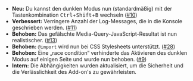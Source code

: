 * **Neu:** Du kannst den dunklen Modus nun (standardmäßig) mit der Tastenkombination <kbd>Ctrl</kbd>+<kbd>Shift</kbd>+<kbd>B</kbd> wechseln ([#10](https://github.com/rugk/website-dark-mode-switcher/issues/10))
* **Verbessert:** Verringere Anzahl der Log-Messages, die in die Konsole geschrieben werden. ([#11](https://github.com/rugk/website-dark-mode-switcher/issues/11))
* **Behoben:** Das gefälschte Media-Query-JavaScript-Resultat ist nun realistischer. ([#13](https://github.com/rugk/website-dark-mode-switcher/issues/13))
* **Behoben:** `@import` wird nun bei CSS Stylesheets unterstützt. ([#28](https://github.com/rugk/website-dark-mode-switcher/issues/28))
* **Behoben:** Eine „race condition“ verhinderte das Aktivieren des dunklen Modus auf einigen Seite und wurde nun behoben. ([#9](https://github.com/rugk/website-dark-mode-switcher/issues/9))
* **Intern:** Die Abhängigkeiten wurden aktualisiert, um die Sicherheit und die Verlässlichkeit des Add-on's zu gewährleisten.
